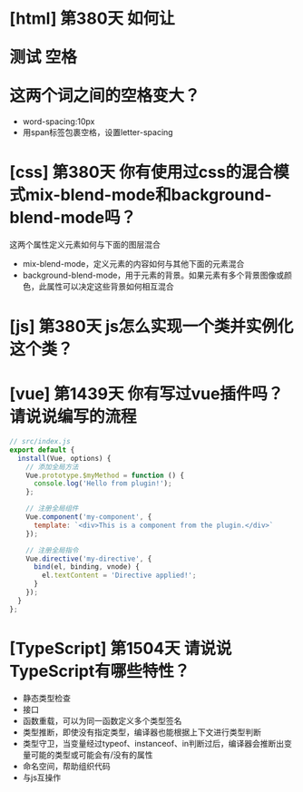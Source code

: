 # [html] 第380天 如何让<p>测试 空格</p>这两个词之间的空格变大？

- word-spacing:10px
- 用span标签包裹空格，设置letter-spacing

# [css] 第380天 你有使用过css的混合模式mix-blend-mode和background-blend-mode吗？

这两个属性定义元素如何与下面的图层混合
- mix-blend-mode，定义元素的内容如何与其他下面的元素混合
- background-blend-mode，用于元素的背景。如果元素有多个背景图像或颜色，此属性可以决定这些背景如何相互混合

# [js] 第380天 js怎么实现一个类并实例化这个类？

# [vue] 第1439天 你有写过vue插件吗？请说说编写的流程

```javascript
// src/index.js
export default {
  install(Vue, options) {
    // 添加全局方法
    Vue.prototype.$myMethod = function () {
      console.log('Hello from plugin!');
    };

    // 注册全局组件
    Vue.component('my-component', {
      template: `<div>This is a component from the plugin.</div>`
    });

    // 注册全局指令
    Vue.directive('my-directive', {
      bind(el, binding, vnode) {
        el.textContent = 'Directive applied!';
      }
    });
  }
};

```

# [TypeScript] 第1504天 请说说TypeScript有哪些特性？

- 静态类型检查
- 接口
- 函数重载，可以为同一函数定义多个类型签名
- 类型推断，即使没有指定类型，编译器也能根据上下文进行类型判断
- 类型守卫，当变量经过typeof、instanceof、in判断过后，编译器会推断出变量可能的类型或可能会有/没有的属性
- 命名空间，帮助组织代码
- 与js互操作
